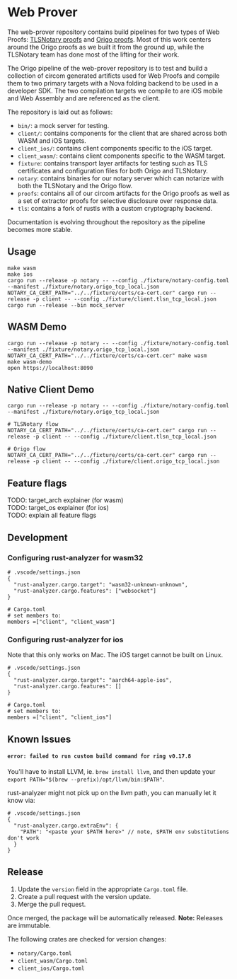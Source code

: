 # Web Prover

The web-prover repository contains build pipelines for two types of Web Proofs: [TLSNotary proofs](https://tlsnotary.org/) and [Origo proofs](https://eprint.iacr.org/2024/447.pdf). Most of this work centers around the Origo proofs as we built it from the ground up, while the TLSNotary team has done most of the lifting for their work.

The Origo pipeline of the web-prover repository is to test and build a collection of circom generated artificts used for Web Proofs and compile them to two primary targets with a Nova folding backend to be used in a developer SDK. The two compilation targets we compile to are iOS mobile and Web Assembly and are referenced as the client.

The repository is laid out as follows:

- `bin/`: a mock server for testing.
- `client/`: contains components for the client that are shared across both WASM and iOS targets.
- `client_ios/`: contains client components specific to the iOS target.
- `client_wasm/`: contains client components specific to the WASM target.
- `fixture`: contains transport layer artifacts for testing such as TLS certificates and configuration files for both Origo and TLSNotary.
- `notary`: contains binaries for our notary server which can notarize with both the TLSNotary and the Origo flow.
- `proofs`: contains all of our circom artifacts for the Origo proofs as well as a set of extractor proofs for selective disclosure over response data.
- `tls`: contains a fork of rustls with a custom cryptography backend.

Documentation is evolving throughout the repository as the pipeline becomes more stable.

## Usage

```
make wasm
make ios
cargo run --release -p notary -- --config ./fixture/notary-config.toml --manifest ./fixture/notary.origo_tcp_local.json
NOTARY_CA_CERT_PATH="../../fixture/certs/ca-cert.cer" cargo run --release -p client -- --config ./fixture/client.tlsn_tcp_local.json
cargo run --release --bin mock_server
```

## WASM Demo

```
cargo run --release -p notary -- --config ./fixture/notary-config.toml --manifest ./fixture/notary.origo_tcp_local.json
NOTARY_CA_CERT_PATH="../../fixture/certs/ca-cert.cer" make wasm
make wasm-demo
open https://localhost:8090
```

## Native Client Demo

```
cargo run --release -p notary -- --config ./fixture/notary-config.toml --manifest ./fixture/notary.origo_tcp_local.json

# TLSNotary flow
NOTARY_CA_CERT_PATH="../../fixture/certs/ca-cert.cer" cargo run --release -p client -- --config ./fixture/client.tlsn_tcp_local.json

# Origo flow
NOTARY_CA_CERT_PATH="../../fixture/certs/ca-cert.cer" cargo run --release -p client -- --config ./fixture/client.origo_tcp_local.json
```

## Feature flags

TODO: target_arch explainer (for wasm)  
TODO: target_os explainer (for ios)  
TODO: explain all feature flags

## Development

### Configuring rust-analyzer for wasm32

```
# .vscode/settings.json
{
  "rust-analyzer.cargo.target": "wasm32-unknown-unknown",
  "rust-analyzer.cargo.features": ["websocket"]
}

# Cargo.toml
# set members to:
members =["client", "client_wasm"]
```

### Configuring rust-analyzer for ios

Note that this only works on Mac. The iOS target cannot be built on Linux.

```
# .vscode/settings.json
{
  "rust-analyzer.cargo.target": "aarch64-apple-ios",
  "rust-analyzer.cargo.features": []
}

# Cargo.toml
# set members to:
members =["client", "client_ios"]
```

## Known Issues

#### `error: failed to run custom build command for ring v0.17.8`

You'll have to install LLVM, ie. `brew install llvm`, and then update your
`export PATH="$(brew --prefix)/opt/llvm/bin:$PATH"`.

rust-analyzer might not pick up on the llvm path, you can manually let it know via:

```
# .vscode/settings.json
{
  "rust-analyzer.cargo.extraEnv": {
    "PATH": "<paste your $PATH here>" // note, $PATH env substitutions don't work
  }
}
```

## Release

1. Update the `version` field in the appropriate `Cargo.toml` file.
2. Create a pull request with the version update.
3. Merge the pull request.

Once merged, the package will be automatically released. **Note:** Releases are immutable.

The following crates are checked for version changes:

- `notary/Cargo.toml`
- `client_wasm/Cargo.toml`
- `client_ios/Cargo.toml`
